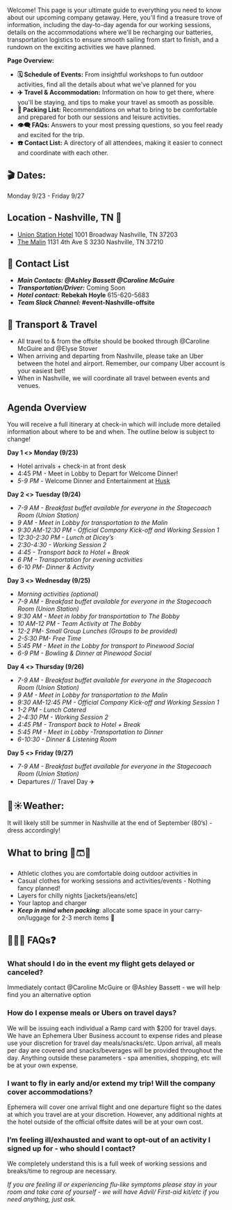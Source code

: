 Welcome! This page is your ultimate guide to everything you need to know about our upcoming company getaway. Here, you'll find a treasure trove of information, including the day-to-day agenda for our working sessions, details on the accommodations where we'll be recharging our batteries, transportation logistics to ensure smooth sailing from start to finish, and a rundown on the exciting activities we have planned.

**Page Overview:**

- **🗓️ Schedule of Events:** From insightful workshops to fun outdoor activities, find all the details about what we've planned for you
- **✈️ Travel & Accommodation:** Information on how to get there, where you'll be staying, and tips to make your travel as smooth as possible.
- **🧳 Packing List:** Recommendations on what to bring to be comfortable and prepared for both our sessions and leisure activities.
- **👁️‍🗨️ FAQs:** Answers to your most pressing questions, so you feel ready and excited for the trip.
- **☎️ Contact List:** A directory of all attendees, making it easier to connect and coordinate with each other.

## 🎬 Dates:

Monday 9/23 - Friday 9/27

## Location - Nashville, TN 🏨

- [Union Station Hotel](https://www.marriott.com/en-us/hotels/bnaak-the-union-station-nashville-yards-autograph-collection/overview/?scid=f2ae0541-1279-4f24-b197-a979c79310b0)
  1001 Broadway
  Nashville, TN 37203
- [The Malin](https://themalin.co/locations/wedgewoodhouston/)
  1131 4th Ave S 3230
  Nashville, TN 37210

## 👥 Contact List

- **_Main Contacts: @Ashley Bassett @Caroline McGuire_**
- **_Transportation/Driver:_** Coming Soon
- **_Hotel contact:_**
  **Rebekah Hoyle**
  615-620-5683
- **_Team Slack Channel:_ #event-Nashville-offsite**

## 🚌 Transport & Travel

- All travel to & from the offsite should be booked through @Caroline McGuire and @Elyse Stover
- When arriving and departing from Nashville, please take an Uber between the hotel and airport. Remember, our company Uber account is your easiest bet!
- When in Nashville, we will coordinate all travel between events and venues.

## Agenda Overview

You will receive a full itinerary at check-in which will include more detailed information about where to be and when. The outline below is subject to change!

**Day 1 <> Monday (9/23)**

- Hotel arrivals + check-in at front desk
- 4:45 PM - Meet in Lobby to Depart for Welcome Dinner!
- _5-9 PM_ - Welcome Dinner and Entertainment at [Husk](https://husknashville.com/)

**Day 2 <> Tuesday (9/24)**

- _7-9 AM - Breakfast buffet available for everyone in the Stagecoach Room (Union Station)_
- _9 AM - Meet in Lobby for transportation to the Malin_
- _9:30 AM-12:30 PM - Official Company Kick-off and Working Session 1_
- _12:30-2:30 PM - Lunch at Dicey’s_
- _2:30-4:30 - Working Session 2_
- _4:45 - Transport back to Hotel + Break_
- _6 PM - Transportation for evening activities_
- _6-10 PM- Dinner & Activity [](https://www.iheartbirba.com/home)_

**Day 3 <> Wednesday (9/25)**

- _Morning activities (optional)_
- _7-9 AM - Breakfast buffet available for everyone in the Stagecoach Room (Union Station)_
- _9:30 AM - Meet in lobby for transportation to The Bobby_
- _10 AM-12 PM - Team Activity at The Bobby_
- _12-2 PM- Small Group Lunches (Groups to be provided)_
- _2-5:30 PM- Free Time_
- _5:45 PM - Meet in the Lobby for transport to Pinewood Social_
- _6-9 PM - Bowling & Dinner at Pinewood Social_

**Day 4 <> Thursday (9/26)**

- _7-9 AM - Breakfast buffet available for everyone in the Stagecoach Room (Union Station)_
- _9 AM - Meet in Lobby for transportation to the Malin_
- _9:30 AM-12:45 PM - Official Company Kick-off and Working Session 1_
- _1-2 PM - Lunch Catered_
- _2-4:30 PM - Working Session 2_
- _4:45 PM - Transport back to Hotel + Break_
- _5:45 PM - Meet in Lobby -Transportation to Dinner_
- _6-10:30 - Dinner & Listening Room [](https://www.iheartbirba.com/home)_

**Day 5 <> Friday (9/27)**

- _7-9 AM - Breakfast buffet available for everyone in the Stagecoach Room (Union Station)_
- Departures // Travel Day ✈️

## 🌈☀️Weather:

It will likely still be summer in Nashville at the end of September (80’s) - dress accordingly!

## What to bring 👚🩳👖

- Athletic clothes you are comfortable doing outdoor activities in
- Casual clothes for working sessions and activities/events - Nothing fancy planned!
- Layers for chilly nights [jackets/jeans/etc]
- Your laptop and charger
- **_Keep in mind when packing_**: allocate some space in your carry-on/luggage for 2-3 merch items 🙂

## 🙋🏻‍♀️ FAQs❓

### What should I do in the event my flight gets delayed or canceled?

Immediately contact @Caroline McGuire or @Ashley Bassett - we will help find you an alternative option

### How do I expense meals or Ubers on travel days?

We will be issuing each individual a Ramp card with $200 for travel days. We have an Ephemera Uber Business account to expense rides and please use your discretion for travel day meals/snacks/etc. Upon arrival, all meals per day are covered and snacks/beverages will be provided throughout the day. Anything outside these parameters - spa amenities, shopping, etc will be at your own expense.

### I want to fly in early and/or extend my trip! Will the company cover accommodations?

Ephemera will cover one arrival flight and one departure flight so the dates at which you travel are at your discretion. However, any additional nights at the hotel outside of the official offsite dates will be at your own cost.

### I’m feeling ill/exhausted and want to opt-out of an activity I signed up for - who should I contact?

We completely understand this is a full week of working sessions and breaks/time to regroup are necessary.

_If you are feeling ill or experiencing flu-like symptoms please stay in your room and take care of yourself - we will have Advil/ First-aid kit/etc if you need anything, just ask._
